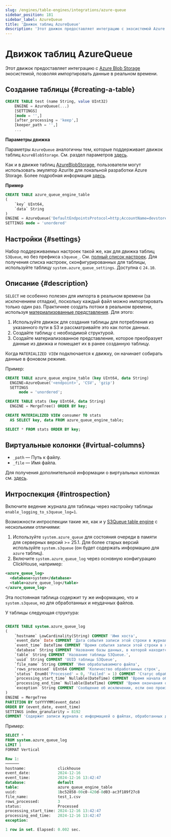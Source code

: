 ```yaml
---
slug: /engines/table-engines/integrations/azure-queue
sidebar_position: 181
sidebar_label: AzureQueue
title: 'Движок таблиц AzureQueue'
description: 'Этот движок предоставляет интеграцию с экосистемой Azure Blob Storage, позволяя импортировать данные в реальном времени.'
---
```



# Движок таблиц AzureQueue

Этот движок предоставляет интеграцию с [Azure Blob Storage](https://azure.microsoft.com/en-us/products/storage/blobs) экосистемой, позволяя импортировать данные в реальном времени.

## Создание таблицы {#creating-a-table}

``` sql
CREATE TABLE test (name String, value UInt32)
    ENGINE = AzureQueue(...)
    [SETTINGS]
    [mode = '',]
    [after_processing = 'keep',]
    [keeper_path = '',]
    ...
```

**Параметры движка**

Параметры `AzureQueue` аналогичны тем, которые поддерживает движок таблиц `AzureBlobStorage`. См. раздел параметров [здесь](../../../engines/table-engines/integrations/azureBlobStorage.md).

Как и в движке таблиц [AzureBlobStorage](/engines/table-engines/integrations/azureBlobStorage), пользователи могут использовать эмулятор Azurite для локальной разработки Azure Storage. Более подробная информация [здесь](https://learn.microsoft.com/en-us/azure/storage/common/storage-use-azurite?tabs=docker-hub%2Cblob-storage). 

**Пример**

```sql
CREATE TABLE azure_queue_engine_table
(
    `key` UInt64,
    `data` String
)
ENGINE = AzureQueue('DefaultEndpointsProtocol=http;AccountName=devstoreaccount1;AccountKey=Eby8vdM02xNOcqFlqUwJPLlmEtlCDXJ1OUzFT50uSRZ6IFsuFq2UVErCz4I6tq/K1SZFPTOtr/KBHBeksoGMGw==;BlobEndpoint=http://azurite1:10000/devstoreaccount1/;', 'testcontainer', '*', 'CSV')
SETTINGS mode = 'unordered'
```

## Настройки {#settings}

Набор поддерживаемых настроек такой же, как для движка таблиц `S3Queue`, но без префикса `s3queue_`. См. [полный список настроек](../../../engines/table-engines/integrations/s3queue.md#settings).
Для получения списка настроек, сконфигурированных для таблицы, используйте таблицу `system.azure_queue_settings`. Доступна с `24.10`.

## Описание {#description}

`SELECT` не особенно полезен для импорта в реальном времени (за исключением отладки), поскольку каждый файл можно импортировать только один раз. Практичнее создать потоки в реальном времени, используя [материализованные представления](../../../sql-reference/statements/create/view.md). Для этого:

1.  Используйте движок для создания таблицы для потребления из указанного пути в S3 и рассматривайте это как поток данных.
2.  Создайте таблицу с необходимой структурой.
3.  Создайте материализованное представление, которое преобразует данные из движка и помещает их в ранее созданную таблицу.

Когда `MATERIALIZED VIEW` подключается к движку, он начинает собирать данные в фоновом режиме.

Пример:

``` sql
CREATE TABLE azure_queue_engine_table (key UInt64, data String)
  ENGINE=AzureQueue('<endpoint>', 'CSV', 'gzip')
  SETTINGS
      mode = 'unordered';

CREATE TABLE stats (key UInt64, data String)
  ENGINE = MergeTree() ORDER BY key;

CREATE MATERIALIZED VIEW consumer TO stats
  AS SELECT key, data FROM azure_queue_engine_table;

SELECT * FROM stats ORDER BY key;
```

## Виртуальные колонки {#virtual-columns}

- `_path` — Путь к файлу.
- `_file` — Имя файла.

Для получения дополнительной информации о виртуальных колонках см. [здесь](../../../engines/table-engines/index.md#table_engines-virtual_columns).

## Интроспекция {#introspection}

Включите ведение журнала для таблицы через настройку таблицы `enable_logging_to_s3queue_log=1`.

Возможности интроспекции такие же, как и у [S3Queue table engine](/engines/table-engines/integrations/s3queue#introspection) с несколькими отличиями:

1. Используйте `system.azure_queue` для состояния очереди в памяти для серверных версий >= 25.1. Для более старых версий используйте `system.s3queue` (он будет содержать информацию для `azure` таблиц).
2. Включите `system.azure_queue_log` через основную конфигурацию ClickHouse, например:

  ```xml
  <azure_queue_log>
    <database>system</database>
    <table>azure_queue_log</table>
  </azure_queue_log>
  ```

Эта постоянная таблица содержит ту же информацию, что и `system.s3queue`, но для обработанных и неудачных файлов.

У таблицы следующая структура:

```sql

CREATE TABLE system.azure_queue_log
(
    `hostname` LowCardinality(String) COMMENT 'Имя хоста',
    `event_date` Date COMMENT 'Дата события записи этой строки в журнал',
    `event_time` DateTime COMMENT 'Время события записи этой строки в журнал',
    `database` String COMMENT 'Название базы данных, в которой находится текущая таблица S3Queue.',
    `table` String COMMENT 'Название таблицы S3Queue.',
    `uuid` String COMMENT 'UUID таблицы S3Queue',
    `file_name` String COMMENT 'Имя обрабатываемого файла',
    `rows_processed` UInt64 COMMENT 'Количество обработанных строк',
    `status` Enum8('Processed' = 0, 'Failed' = 1) COMMENT 'Статус обрабатываемого файла',
    `processing_start_time` Nullable(DateTime) COMMENT 'Время начала обработки файла',
    `processing_end_time` Nullable(DateTime) COMMENT 'Время окончания обработки файла',
    `exception` String COMMENT 'Сообщение об исключении, если оно произошло'
)
ENGINE = MergeTree
PARTITION BY toYYYYMM(event_date)
ORDER BY (event_date, event_time)
SETTINGS index_granularity = 8192
COMMENT 'Содержит записи журнала с информацией о файлах, обработанных движком S3Queue.'

```

Пример:

```sql
SELECT *
FROM system.azure_queue_log
LIMIT 1
FORMAT Vertical

Row 1:
──────
hostname:              clickhouse
event_date:            2024-12-16
event_time:            2024-12-16 13:42:47
database:              default
table:                 azure_queue_engine_table
uuid:                  1bc52858-00c0-420d-8d03-ac3f189f27c8
file_name:             test_1.csv
rows_processed:        3
status:                Processed
processing_start_time: 2024-12-16 13:42:47
processing_end_time:   2024-12-16 13:42:47
exception:

1 row in set. Elapsed: 0.002 sec.

```
